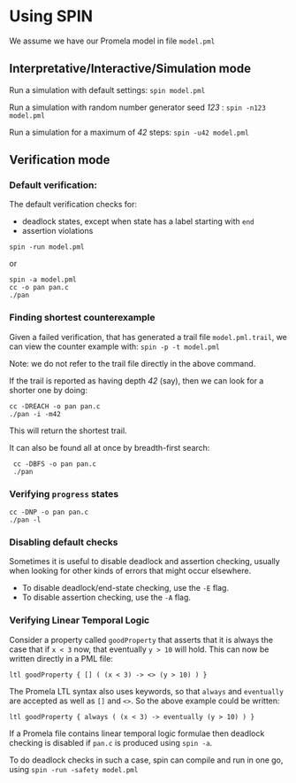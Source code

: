 # Using SPIN

We assume we have our Promela model in file `model.pml`

## Interpretative/Interactive/Simulation mode

Run a simulation with default settings: `spin model.pml`

Run a simulation with random number generator seed *123* : `spin -n123 model.pml`

Run a simulation for a maximum of *42* steps: `spin -u42 model.pml`

## Verification mode

### Default verification:

The default verification checks for:

 - deadlock states, except when state has a label starting with  `end`
 - assertion violations
 

```
spin -run model.pml 
``` 
 
 or 

```
spin -a model.pml
cc -o pan pan.c
./pan
```

### Finding shortest counterexample
Given a failed verification, that has generated a trail file `model.pml.trail`, we can view the counter example with: `spin -p -t model.pml`

Note: we do not refer to the trail file directly in the above command.


If the trail is reported as having depth *42* (say),
then we can look for a shorter one by doing:

    cc -DREACH -o pan pan.c
    ./pan -i -m42
    
 This will return the shortest trail.

 
 It can also be found all at once by breadth-first search:
 
     cc -DBFS -o pan pan.c
     ./pan


### Verifying `progress` states

    cc -DNP -o pan pan.c
    ./pan -l
    
### Disabling default checks

Sometimes it is useful to disable deadlock and assertion checking, usually when looking for other kinds of errors that might occur elsewhere.

* To disable deadlock/end-state checking, use the `-E` flag.
* To disable assertion checking, use the `-A` flag.

### Verifying Linear Temporal Logic


Consider a property called `goodProperty` that asserts that it is always the case
that if `x < 3` now, that eventually `y > 10` will hold.
This can now be written directly in a PML file:

    ltl goodProperty { [] ( (x < 3) -> <> (y > 10) ) }

The Promela LTL syntax also uses keywords, so that `always` and `eventually`
are accepted as well as `[]` and `<>`. So the above example could be written:

    ltl goodProperty { always ( (x < 3) -> eventually (y > 10) ) }

If a Promela file contains linear temporal logic formulae then deadlock checking is disabled if `pan.c` is produced using `spin -a`.

To do deadlock checks in such a case, spin can compile and run in one go,
using `spin -run -safety model.pml`


